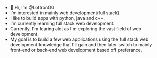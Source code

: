 - 👋 Hi, I’m @LoltronOG
- I’m interested in mainly web development(full stack).
- I like to build apps with python, java and c++. 
- I’m currently learning full stack web development.
- Currently, I'm learing alot as I'm exploring the vast field of web development. 
- My goal is to build a few web applications using the full stack web development knowledge that I'll gain and then later switch to mainly front-end or back-end web development based off preferance.


<!---
LoltronOG/LoltronOG is a ✨ special ✨ repository because its `README.md` (this file) appears on your GitHub profile.
You can click the Preview link to take a look at your changes.
--->
